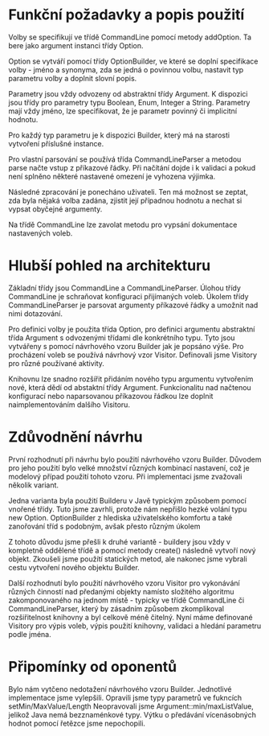 Funkční požadavky a popis použití
====
Volby se specifikují ve třídě CommandLine pomocí metody addOption. Ta bere jako
argument instanci třídy Option. 

Option se vytváří pomocí třídy OptionBuilder, ve které se doplní specifikace
volby - jméno a synonyma, zda se jedná o povinnou volbu, nastavit typ parametru
volby a doplnit slovní popis.

Parametry jsou vždy odvozeny od abstraktní třídy Argument. K dispozici jsou
třídy pro parametry typu Boolean, Enum, Integer a String. Parametry mají vždy
jméno, lze specifikovat, že je parametr povinný či implicitní hodnotu.

Pro každý typ parametru je k dispozici Builder, který má na starosti vytvoření
příslušné instance.

Pro vlastní parsování se používá třída CommandLineParser a metodou parse načte
vstup z příkazové řádky. Při načítání dojde i k validaci a pokud není splněno
některé nastavené omezení je vyhozena výjimka.

Následné zpracování je ponecháno uživateli. Ten má možnost se zeptat, zda byla
nějaká volba zadána, zjistit její případnou hodnotu a nechat si vypsat obyčejné
argumenty.

Na třídě CommandLine lze zavolat metodu pro vypsání dokumentace nastavených 
voleb.

Hlubší pohled na architekturu
====
Základní třídy jsou CommandLine a CommandLineParser. Úlohou třídy CommandLine
je schraňovat konfiguraci přijímaných voleb. Úkolem třídy CommandLineParser je
parsovat argumenty příkazové řádky a umožnit nad nimi dotazování.

Pro definici volby je použita třída Option, pro definici argumentu abstraktní 
třída Argument s odvozenými třídami dle konkrétního typu. Tyto jsou vytvářeny
s pomocí návrhového vzoru Builder jak je popsáno výše. Pro procházení voleb
se používá návrhový vzor Visitor. Definovali jsme Visitory pro různé používané
aktivity.

Knihovnu lze snadno rozšířit přidáním nového typu argumentu vytvořením nové,
která dědí od abstaktní třídy Argument. Funkcionalitu nad načtenou konfigurací
nebo naparsovanou příkazovou řádkou lze doplnit naimplementováním dalšího 
Visitoru.

Zdůvodnění návrhu
===
První rozhodnutí při návrhu bylo použití návrhového vzoru Builder. Důvodem pro
jeho použití bylo velké množství různých kombinací nastavení, což je modelový
případ použití tohoto vzoru. Při implementaci jsme zvažovali několik variant.

Jedna varianta byla použití Builderu v Javě typickým způsobem pomocí vnořené
třídy. Tuto jsme zavrhli, protože nám nepřišlo hezké volání typu new Option.
OptionBuilder z hlediska uživatelského komfortu a také zanořování tříd s 
podobným, avšak přesto různým úkolem

Z tohoto důvodu jsme přešli k druhé variantě - buildery jsou vždy v kompletně
oddělené třídě a pomocí metody create() následně vytvoří nový objekt. Zkoušeli
jsme použítí statických metod, ale nakonec jsme vybrali cestu vytvoření nového
objektu Builder.

Další rozhodnutí bylo použití návrhového vzoru Visitor pro vykonávání různých
činností nad předanými objekty namísto složitého algoritmu zakomponovaného na
jednom místě - typicky ve třídě CommandLine či CommandLineParser, který by
zásadním způsobem zkomplikoval rozšiřitelnost knihovny a byl celkově méně
čitelný. Nyní máme definované Visitory pro výpis voleb, výpis použití knihovny,
validaci a hledání parametru podle jména.

Připomínky od oponentů
===
Bylo nám vytčeno nedotažení návrhového vzoru Builder. Jednotlivé implementace
jsme vylepšili. Opravili jsme typy parametrů ve fukncích setMin/MaxValue/Length
Neopravovali jsme Argument::min/maxListValue, jelikož Java nemá bezznaménkové
typy. Výtku o předávání vícenásobných hodnot pomocí řetězce jsme nepochopili.
